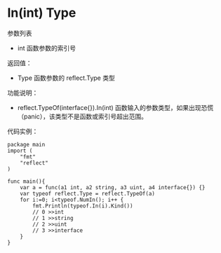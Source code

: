 # In(int) Type

参数列表

- int 函数参数的索引号

返回值：

- Type 函数参数的 reflect.Type 类型

功能说明：

- reflect.TypeOf(interface{}).In(int) 函数输入的参数类型，如果出现恐慌（panic），该类型不是函数或索引号超出范围。

代码实例：
	
	package main
	import (
	    "fmt"
	    "reflect"
	)
	
	func main(){
		var a = func(a1 int, a2 string, a3 uint, a4 interface{}) {}
		var typeof reflect.Type = reflect.TypeOf(a)
		for i:=0; i<typeof.NumIn(); i++ {
			fmt.Println(typeof.In(i).Kind())
			// 0 >>int
			// 1 >>string
			// 2 >>uint
			// 3 >>interface
		}
	}
